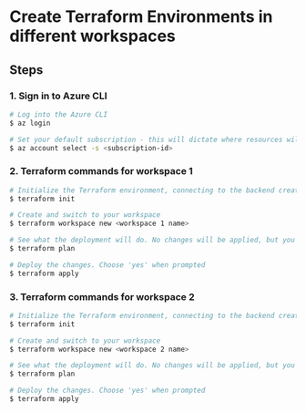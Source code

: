 # Create Terraform Environments in different workspaces

## Steps
### 1. Sign in to Azure CLI
```bash
# Log into the Azure CLI
$ az login

# Set your default subscription - this will dictate where resources will be provisioned
$ az account select -s <subscription-id>
```

### 2. Terraform commands for workspace 1
```bash
# Initialize the Terraform environment, connecting to the backend created earlier.
$ terraform init

# Create and switch to your workspace
$ terraform workspace new <workspace 1 name>

# See what the deployment will do. No changes will be applied, but you can review the changes that will be applied in the next step
$ terraform plan

# Deploy the changes. Choose 'yes' when prompted
$ terraform apply

```

### 3. Terraform commands for workspace 2
```bash
# Initialize the Terraform environment, connecting to the backend created earlier.
$ terraform init

# Create and switch to your workspace
$ terraform workspace new <workspace 2 name>

# See what the deployment will do. No changes will be applied, but you can review the changes that will be applied in the next step
$ terraform plan

# Deploy the changes. Choose 'yes' when prompted
$ terraform apply

```